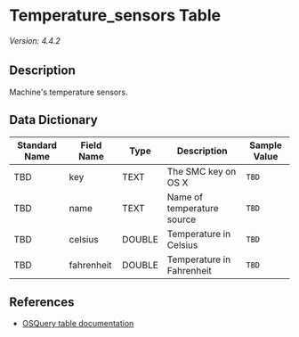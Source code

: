 # Temperature_sensors Table
###### Version: 4.4.2

## Description
Machine's temperature sensors.

## Data Dictionary
|Standard Name|Field Name|Type|Description|Sample Value|
|---|---|---|---|---|
|TBD|key|TEXT|The SMC key on OS X|`TBD`|
|TBD|name|TEXT|Name of temperature source|`TBD`|
|TBD|celsius|DOUBLE|Temperature in Celsius|`TBD`|
|TBD|fahrenheit|DOUBLE|Temperature in Fahrenheit|`TBD`|

## References
* [OSQuery table documentation](https://osquery.io/schema/current#temperature_sensors)
